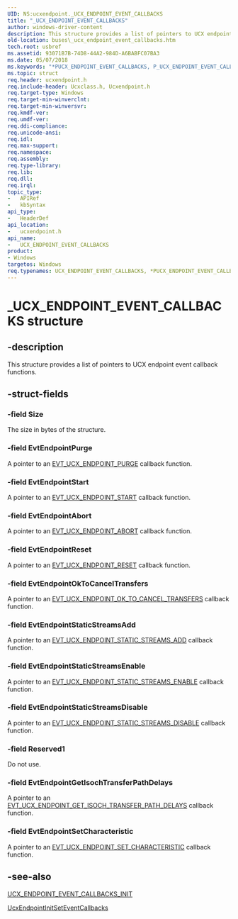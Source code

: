 ```yaml
---
UID: NS:ucxendpoint._UCX_ENDPOINT_EVENT_CALLBACKS
title: "_UCX_ENDPOINT_EVENT_CALLBACKS"
author: windows-driver-content
description: This structure provides a list of pointers to UCX endpoint event callback functions.
old-location: buses\_ucx_endpoint_event_callbacks.htm
tech.root: usbref
ms.assetid: 93071B7B-74D8-44A2-984D-A6BABFC07BA3
ms.date: 05/07/2018
ms.keywords: "*PUCX_ENDPOINT_EVENT_CALLBACKS, P_UCX_ENDPOINT_EVENT_CALLBACKS, P_UCX_ENDPOINT_EVENT_CALLBACKS structure pointer [Buses], UCX_ENDPOINT_EVENT_CALLBACKS, UCX_ENDPOINT_EVENT_CALLBACKS structure [Buses], _UCX_ENDPOINT_EVENT_CALLBACKS, buses._ucx_endpoint_event_callbacks, ucxendpoint/P_UCX_ENDPOINT_EVENT_CALLBACKS, ucxendpoint/_UCX_ENDPOINT_EVENT_CALLBACKS"
ms.topic: struct
req.header: ucxendpoint.h
req.include-header: Ucxclass.h, Ucxendpoint.h
req.target-type: Windows
req.target-min-winverclnt: 
req.target-min-winversvr: 
req.kmdf-ver: 
req.umdf-ver: 
req.ddi-compliance: 
req.unicode-ansi: 
req.idl: 
req.max-support: 
req.namespace: 
req.assembly: 
req.type-library: 
req.lib: 
req.dll: 
req.irql: 
topic_type:
-	APIRef
-	kbSyntax
api_type:
-	HeaderDef
api_location:
-	ucxendpoint.h
api_name:
-	UCX_ENDPOINT_EVENT_CALLBACKS
product:
- Windows
targetos: Windows
req.typenames: UCX_ENDPOINT_EVENT_CALLBACKS, *PUCX_ENDPOINT_EVENT_CALLBACKS
---
```


# _UCX_ENDPOINT_EVENT_CALLBACKS structure


## -description


This structure provides a list of  pointers to UCX endpoint event callback functions.


## -struct-fields




### -field Size

The size in bytes of the structure.


### -field EvtEndpointPurge

A pointer to an <a href="https://msdn.microsoft.com/library/windows/hardware/mt187827">EVT_UCX_ENDPOINT_PURGE</a> callback function.


### -field EvtEndpointStart

A pointer to an <a href="https://msdn.microsoft.com/library/windows/hardware/mt187829">EVT_UCX_ENDPOINT_START</a> callback function.


### -field EvtEndpointAbort

A pointer to an <a href="https://msdn.microsoft.com/library/windows/hardware/mt187825">EVT_UCX_ENDPOINT_ABORT</a> callback function.


### -field EvtEndpointReset

A pointer to an <a href="https://msdn.microsoft.com/library/windows/hardware/mt187828">EVT_UCX_ENDPOINT_RESET</a> callback function.


### -field EvtEndpointOkToCancelTransfers

A pointer to an <a href="https://msdn.microsoft.com/library/windows/hardware/mt187826">EVT_UCX_ENDPOINT_OK_TO_CANCEL_TRANSFERS</a> callback function.


### -field EvtEndpointStaticStreamsAdd

A pointer to an <a href="https://msdn.microsoft.com/library/windows/hardware/mt187830">EVT_UCX_ENDPOINT_STATIC_STREAMS_ADD</a> callback function.


### -field EvtEndpointStaticStreamsEnable

A pointer to an <a href="https://msdn.microsoft.com/library/windows/hardware/mt187832">EVT_UCX_ENDPOINT_STATIC_STREAMS_ENABLE</a> callback function.


### -field EvtEndpointStaticStreamsDisable

A pointer to an <a href="https://msdn.microsoft.com/library/windows/hardware/mt187831">EVT_UCX_ENDPOINT_STATIC_STREAMS_DISABLE</a> callback function.


### -field Reserved1

Do not use.


### -field EvtEndpointGetIsochTransferPathDelays

A pointer to an <a href="https://msdn.microsoft.com/E400CCAE-8F0F-4814-8B63-EB4E116543A2">EVT_UCX_ENDPOINT_GET_ISOCH_TRANSFER_PATH_DELAYS</a> callback function.


### -field EvtEndpointSetCharacteristic

A pointer to an <a href="https://msdn.microsoft.com/4FA3F175-52E4-472D-A9B3-B3B4B37E1701">EVT_UCX_ENDPOINT_SET_CHARACTERISTIC</a> callback function.


## -see-also




<a href="https://msdn.microsoft.com/library/windows/hardware/mt188064">UCX_ENDPOINT_EVENT_CALLBACKS_INIT</a>



<a href="https://msdn.microsoft.com/library/windows/hardware/mt188041">UcxEndpointInitSetEventCallbacks</a>
 

 

